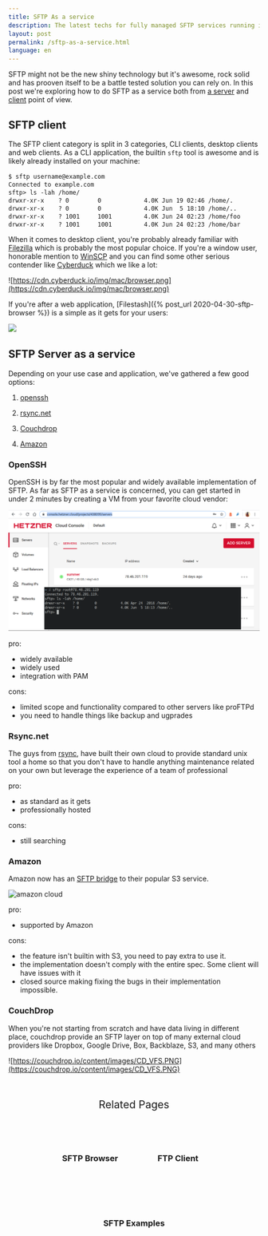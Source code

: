 ```yaml
---
title: SFTP As a service
description: The latest techs for fully managed SFTP services running in the cloud
layout: post
permalink: /sftp-as-a-service.html
language: en
---
```


SFTP might not be the new shiny technology but it's awesome, rock solid and has prooven itself to be a battle tested solution you can rely on. In this post we're exploring how to do SFTP as a service both from [a server](#sftp-server-as-a-service) and [client](#sftp-client) point of view.

## SFTP client

The SFTP client category is split in 3 categories, CLI clients, desktop clients and web clients. As a CLI application, the builtin `sftp` tool is awesome and is likely already installed on your machine:
```
$ sftp username@example.com
Connected to example.com
sftp> ls -lah /home/
drwxr-xr-x    ? 0        0            4.0K Jun 19 02:46 /home/.
drwxr-xr-x    ? 0        0            4.0K Jun  5 18:10 /home/..
drwxr-xr-x    ? 1001     1001         4.0K Jun 24 02:23 /home/foo
drwxr-xr-x    ? 1001     1001         4.0K Jun 24 02:23 /home/bar
```

When it comes to desktop client, you're probably already familiar with [Filezilla](https://filezilla-project.org/) which is probably the most popular choice. If you're a window user, honorable mention to [WinSCP](https://winscp.net/eng/index.php) and you can find some other serious contender like [Cyberduck](https://cyberduck.io/) which we like a lot:

![https://cdn.cyberduck.io/img/mac/browser.png](https://cdn.cyberduck.io/img/mac/browser.png)


If you're after a web application, [Filestash]({% post_url 2020-04-30-sftp-browser %}) is a simple as it gets for your users:

![](https://qph.fs.quoracdn.net/main-qimg-b1263917f542141ff92c0b88b025368c)


## SFTP Server as a service

Depending on your use case and application, we've gathered a few good options:

1. [openssh](#openssh)

2. [rsync.net](#rsyncnet)

3. [Couchdrop](#couchdrop)

4. [Amazon](#amazon)

### OpenSSH

OpenSSH is by far the most popular and widely available implementation of SFTP. As far as SFTP as a service is concerned, you can get started in under 2 minutes by creating a VM from your favorite cloud vendor:

![hetzner dashboard screenshot](/img/posts/2020-06-29-sftp-as-a-service-openssh.png)

pro:
- widely available
- widely used
- integration with PAM

cons:
- limited scope and functionality compared to other servers like proFTPd
- you need to handle things like backup and ugprades

### Rsync.net

The guys from [rsync](https://www.rsync.net/), have built their own cloud to provide standard unix tool a home so that you don't have to handle anything maintenance related on your own but leverage the experience of a team of professional

pro:
- as standard as it gets
- professionally hosted

cons:
- still searching

### Amazon

Amazon now has an [SFTP bridge](https://aws.amazon.com/aws-transfer-family/?whats-new-cards.sort-by=item.additionalFields.postDateTime&whats-new-cards.sort-order=desc) to their popular S3 service.

![amazon cloud](https://d1.awsstatic.com/product-marketing/AWS%20Transfer%20Family/How-it-works-diagram-Transfer-family.9253476414113931316355159133dd1657ab5128.jpg)

pro:
- supported by Amazon

cons:
- the feature isn't builtin with S3, you need to pay extra to use it.
- the implementation doesn't comply with the entire spec. Some client will have issues with it
- closed source making fixing the bugs in their implementation impossible.


### CouchDrop

When you're not starting from scratch and have data living in different place, couchdrop provide an SFTP layer on top of many external cloud providers like Dropbox, Google Drive, Box, Backblaze, S3, and many others

![https://couchdrop.io/content/images/CD_VFS.PNG](https://couchdrop.io/content/images/CD_VFS.PNG)


<div class="related">
    <div class="title">
        Related Pages <br>
        <img src="https://mickael.kerjean.me/assets/img/arrow_bottom.png"/>
    </div>
    <div class="related_content">
        <a href="{% post_url 2020-04-30-sftp-browser %}"><h3 class="no-anchor">SFTP Browser</h3></a><a href="{% post_url 2019-11-26-ftp-web-client %}"><h3 class="no-anchor">FTP Client</h3></a><a href="{% post_url 2020-07-01-sftp-example %}"><h3 class="no-anchor">SFTP Examples</h3></a>
    </div>
</div>

<style>
.related{ text-align:center;margin-top:50px;}
.related .title{
    font-size: 1.5em;
    margin-top: 30px;
}
.related .title img{
    animation: bounce 1s infinite alternate;
    width: 16px;
    height: 17px;
}
.related .related_content { margin-top:5px; }
.related .related_content h3 {
    background: var(--bg-color);
    padding: 50px 0;
    border-radius: 5px;
    margin: 0!important;
}
.related .related_content a{
    display: inline-block;
    width: 33%;
    padding: 5px;
    text-decoration: none!important;
}
.related .related_content a:hover{
    transform: scale(1.1);
    transition: ease 0.3s transform;
}
.related .related_content a:hover h3{
    background: var(--emphasis-primary);
    transition: ease 0.3s background;
}

@media only screen and (max-width: 550px) {
    .related .related_content a{ width: 100%; }
}
@keyframes bounce {
    from {
        transform: translate3d(0,0,0);
    }
    to {
        transform: translate3d(0,-8px,0);
    }
}
</style>
